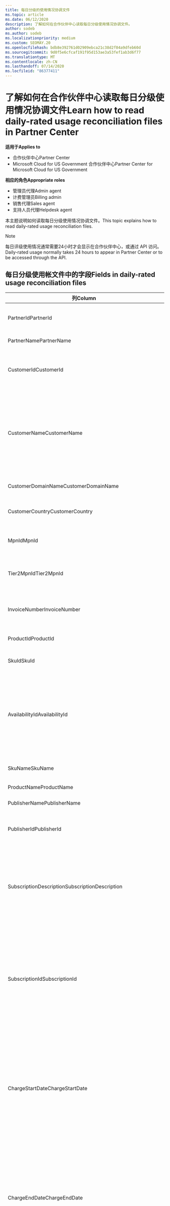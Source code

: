 ```yaml
---
title: 每日分级的使用情况协调文件
ms.topic: article
ms.date: 06/12/2020
description: 了解如何在合作伙伴中心读取每日分级使用情况协调文件。
author: sodeb
ms.author: sodeb
ms.localizationpriority: medium
ms.custom: SEOMAY.20
ms.openlocfilehash: bdb8e392761d02909ebca21c38d2f04a9dfeb60d
ms.sourcegitcommit: 9d0f5e6cfcaf191f95d153ae3a53fef1ab3d6f77
ms.translationtype: MT
ms.contentlocale: zh-CN
ms.lasthandoff: 07/14/2020
ms.locfileid: "86377411"
---
```

# <a name="learn-how-to-read-daily-rated-usage-reconciliation-files-in-partner-center"></a><span data-ttu-id="45512-103">了解如何在合作伙伴中心读取每日分级使用情况协调文件</span><span class="sxs-lookup"><span data-stu-id="45512-103">Learn how to read daily-rated usage reconciliation files in Partner Center</span></span>

<span data-ttu-id="45512-104">**适用于**</span><span class="sxs-lookup"><span data-stu-id="45512-104">**Applies to**</span></span>

- <span data-ttu-id="45512-105">合作伙伴中心</span><span class="sxs-lookup"><span data-stu-id="45512-105">Partner Center</span></span>
- <span data-ttu-id="45512-106">Microsoft Cloud for US Government 合作伙伴中心</span><span class="sxs-lookup"><span data-stu-id="45512-106">Partner Center for Microsoft Cloud for US Government</span></span>

<span data-ttu-id="45512-107">**相应的角色**</span><span class="sxs-lookup"><span data-stu-id="45512-107">**Appropriate roles**</span></span>

- <span data-ttu-id="45512-108">管理员代理</span><span class="sxs-lookup"><span data-stu-id="45512-108">Admin agent</span></span>
- <span data-ttu-id="45512-109">计费管理员</span><span class="sxs-lookup"><span data-stu-id="45512-109">Billing admin</span></span>
- <span data-ttu-id="45512-110">销售代理</span><span class="sxs-lookup"><span data-stu-id="45512-110">Sales agent</span></span>
- <span data-ttu-id="45512-111">支持人员代理</span><span class="sxs-lookup"><span data-stu-id="45512-111">Helpdesk agent</span></span>

<span data-ttu-id="45512-112">本主题说明如何读取每日分级使用情况协调文件。</span><span class="sxs-lookup"><span data-stu-id="45512-112">This topic explains how to read daily-rated usage reconciliation files.</span></span>

>[!NOTE]
><span data-ttu-id="45512-113">每日评级使用情况通常需要24小时才会显示在合作伙伴中心，或通过 API 访问。</span><span class="sxs-lookup"><span data-stu-id="45512-113">Daily-rated usage normally takes 24 hours to appear in Partner Center or to be accessed through the API.</span></span>

## <a name="fields-in-daily-rated-usage-reconciliation-files"></a><span data-ttu-id="45512-114">每日分级使用帐文件中的字段</span><span class="sxs-lookup"><span data-stu-id="45512-114">Fields in daily-rated usage reconciliation files</span></span>

| <span data-ttu-id="45512-115">列</span><span class="sxs-lookup"><span data-stu-id="45512-115">Column</span></span> | <span data-ttu-id="45512-116">说明</span><span class="sxs-lookup"><span data-stu-id="45512-116">Description</span></span> |
| ------ | ----------- |
| <span data-ttu-id="45512-117">PartnerId</span><span class="sxs-lookup"><span data-stu-id="45512-117">PartnerId</span></span> | <span data-ttu-id="45512-118">GUID 格式的合作伙伴标识符。</span><span class="sxs-lookup"><span data-stu-id="45512-118">Partner identifier in GUID format.</span></span> |
| <span data-ttu-id="45512-119">PartnerName</span><span class="sxs-lookup"><span data-stu-id="45512-119">PartnerName</span></span> | <span data-ttu-id="45512-120">合作伙伴名称。</span><span class="sxs-lookup"><span data-stu-id="45512-120">Partner name.</span></span> |
| <span data-ttu-id="45512-121">CustomerId</span><span class="sxs-lookup"><span data-stu-id="45512-121">CustomerId</span></span> | <span data-ttu-id="45512-122">GUID 格式的客户的唯一 Microsoft 标识符。</span><span class="sxs-lookup"><span data-stu-id="45512-122">Unique Microsoft identifier for the customer in GUID format.</span></span> |
| <span data-ttu-id="45512-123">CustomerName</span><span class="sxs-lookup"><span data-stu-id="45512-123">CustomerName</span></span> | <span data-ttu-id="45512-124">合作伙伴中心报告的客户的组织名称。</span><span class="sxs-lookup"><span data-stu-id="45512-124">Customer's organization name as reported in Partner Center.</span></span> <span data-ttu-id="45512-125">*此列对于协调发票与系统信息非常重要。*</span><span class="sxs-lookup"><span data-stu-id="45512-125">*This column is very important for reconciling the invoice with your system information.*</span></span> |
| <span data-ttu-id="45512-126">CustomerDomainName</span><span class="sxs-lookup"><span data-stu-id="45512-126">CustomerDomainName</span></span> | <span data-ttu-id="45512-127">客户的域名。</span><span class="sxs-lookup"><span data-stu-id="45512-127">The customer's domain name.</span></span> |
| <span data-ttu-id="45512-128">CustomerCountry</span><span class="sxs-lookup"><span data-stu-id="45512-128">CustomerCountry</span></span> | <span data-ttu-id="45512-129">客户所在的国家/地区。</span><span class="sxs-lookup"><span data-stu-id="45512-129">The country in which the customer is located.</span></span> |
| <span data-ttu-id="45512-130">MpnId</span><span class="sxs-lookup"><span data-stu-id="45512-130">MpnId</span></span> | <span data-ttu-id="45512-131">CSP 合作伙伴的 MPN 标识符。</span><span class="sxs-lookup"><span data-stu-id="45512-131">MPN identifier of the CSP partner.</span></span> |
| <span data-ttu-id="45512-132">Tier2MpnId</span><span class="sxs-lookup"><span data-stu-id="45512-132">Tier2MpnId</span></span> | <span data-ttu-id="45512-133">订阅的记录分销商的 MPN 标识符。</span><span class="sxs-lookup"><span data-stu-id="45512-133">MPN identifier of the reseller of record for the subscription.</span></span> |
| <span data-ttu-id="45512-134">InvoiceNumber</span><span class="sxs-lookup"><span data-stu-id="45512-134">InvoiceNumber</span></span> | <span data-ttu-id="45512-135">指定交易显示时对应的发票号。</span><span class="sxs-lookup"><span data-stu-id="45512-135">Invoice number where the specified transaction appears.</span></span> |
| <span data-ttu-id="45512-136">ProductId</span><span class="sxs-lookup"><span data-stu-id="45512-136">ProductId</span></span> | <span data-ttu-id="45512-137">产品的标识符。</span><span class="sxs-lookup"><span data-stu-id="45512-137">The identifier for the product.</span></span> |
| <span data-ttu-id="45512-138">SkuId</span><span class="sxs-lookup"><span data-stu-id="45512-138">SkuId</span></span> | <span data-ttu-id="45512-139">特定 SKU 的标识符。</span><span class="sxs-lookup"><span data-stu-id="45512-139">The identifier for a particular SKU.</span></span> |
| <span data-ttu-id="45512-140">AvailabilityId</span><span class="sxs-lookup"><span data-stu-id="45512-140">AvailabilityId</span></span> | <span data-ttu-id="45512-141">特定 SKU 可用性的标识符。</span><span class="sxs-lookup"><span data-stu-id="45512-141">The identifier for a particular SKU's availability.</span></span> <span data-ttu-id="45512-142">这表明 SKU 是否可在给定的国家/地区、货币、行业段等购买。</span><span class="sxs-lookup"><span data-stu-id="45512-142">This shows whether the SKU is available for purchase in the given country, currency, industry segment, etc.</span></span> |
| <span data-ttu-id="45512-143">SkuName</span><span class="sxs-lookup"><span data-stu-id="45512-143">SkuName</span></span> | <span data-ttu-id="45512-144">特定 SKU 的名称。</span><span class="sxs-lookup"><span data-stu-id="45512-144">The title for a particular SKU.</span></span> |
| <span data-ttu-id="45512-145">ProductName</span><span class="sxs-lookup"><span data-stu-id="45512-145">ProductName</span></span> | <span data-ttu-id="45512-146">产品的名称。</span><span class="sxs-lookup"><span data-stu-id="45512-146">The name of the product.</span></span> |
| <span data-ttu-id="45512-147">PublisherName</span><span class="sxs-lookup"><span data-stu-id="45512-147">PublisherName</span></span> | <span data-ttu-id="45512-148">发行者的名称。</span><span class="sxs-lookup"><span data-stu-id="45512-148">The name of the publisher.</span></span> |
| <span data-ttu-id="45512-149">PublisherId</span><span class="sxs-lookup"><span data-stu-id="45512-149">PublisherId</span></span> | <span data-ttu-id="45512-150">GUID 格式的发布服务器的标识符。</span><span class="sxs-lookup"><span data-stu-id="45512-150">The identifier of the publisher in GUID format.</span></span> |
| <span data-ttu-id="45512-151">SubscriptionDescription</span><span class="sxs-lookup"><span data-stu-id="45512-151">SubscriptionDescription</span></span> | <span data-ttu-id="45512-152">客户购买的服务产品的名称，如价目表中所定义。</span><span class="sxs-lookup"><span data-stu-id="45512-152">The name of the service offering purchased by the customer, as defined in the price list.</span></span> <span data-ttu-id="45512-153">（这是与**OfferName**相同的字段）。</span><span class="sxs-lookup"><span data-stu-id="45512-153">(This is an identical field to **OfferName**).</span></span> |
| <span data-ttu-id="45512-154">SubscriptionId</span><span class="sxs-lookup"><span data-stu-id="45512-154">SubscriptionId</span></span> | <span data-ttu-id="45512-155">订阅在 Microsoft 计费平台中的唯一标识符。</span><span class="sxs-lookup"><span data-stu-id="45512-155">Unique identifier for a subscription in the Microsoft billing platform.</span></span> <span data-ttu-id="45512-156">不用于对帐。</span><span class="sxs-lookup"><span data-stu-id="45512-156">Not used for reconciliation.</span></span> <span data-ttu-id="45512-157">*此标识符不同于合作伙伴管理控制台上的\*\*订阅 ID*\* 。\*</span><span class="sxs-lookup"><span data-stu-id="45512-157">*This identifier is not the same as the **Subscription ID** on the partner admin console.*</span></span> |
| <span data-ttu-id="45512-158">ChargeStartDate</span><span class="sxs-lookup"><span data-stu-id="45512-158">ChargeStartDate</span></span> | <span data-ttu-id="45512-159">计费周期的开始日期（在显示以前的计费周期内先前 uncharged 的潜在使用情况数据的日期时除外）。</span><span class="sxs-lookup"><span data-stu-id="45512-159">Start date of the billing cycle (except when presenting dates of previously uncharged latent usage data from the previous billing cycle).</span></span> <span data-ttu-id="45512-160">该时间始终为一天的起点时间，即 0:00。</span><span class="sxs-lookup"><span data-stu-id="45512-160">The time is always the beginning of the day, 0:00.</span></span> |
| <span data-ttu-id="45512-161">ChargeEndDate</span><span class="sxs-lookup"><span data-stu-id="45512-161">ChargeEndDate</span></span> | <span data-ttu-id="45512-162">计费周期的结束日期（在显示以前的计费周期内先前 uncharged 的潜在使用情况数据的日期时除外）。</span><span class="sxs-lookup"><span data-stu-id="45512-162">End date of billing cycle (except when presenting dates of previously uncharged latent usage data from the previous billing cycle).</span></span> <span data-ttu-id="45512-163">时间始终是一天的结束，即 23:59。</span><span class="sxs-lookup"><span data-stu-id="45512-163">The time is always the end of the day, 23:59.</span></span> |
| <span data-ttu-id="45512-164">UsageDate</span><span class="sxs-lookup"><span data-stu-id="45512-164">UsageDate</span></span> | <span data-ttu-id="45512-165">服务使用日期。</span><span class="sxs-lookup"><span data-stu-id="45512-165">Date of service usage.</span></span> |
| <span data-ttu-id="45512-166">MeterType</span><span class="sxs-lookup"><span data-stu-id="45512-166">MeterType</span></span> | <span data-ttu-id="45512-167">计量器的类型。</span><span class="sxs-lookup"><span data-stu-id="45512-167">The type of meter.</span></span> |
| <span data-ttu-id="45512-168">MeterCategory</span><span class="sxs-lookup"><span data-stu-id="45512-168">MeterCategory</span></span> | <span data-ttu-id="45512-169">用量对应的顶级服务。</span><span class="sxs-lookup"><span data-stu-id="45512-169">The top-level service for the usage.</span></span> |
| <span data-ttu-id="45512-170">MeterId</span><span class="sxs-lookup"><span data-stu-id="45512-170">MeterId</span></span> | <span data-ttu-id="45512-171">所使用的计量的标识符。</span><span class="sxs-lookup"><span data-stu-id="45512-171">The identifier for the meter being used.</span></span> |
| <span data-ttu-id="45512-172">MeterSubCategory</span><span class="sxs-lookup"><span data-stu-id="45512-172">MeterSubCategory</span></span> | <span data-ttu-id="45512-173">Azure 服务的类型，该类型可能会影响费率。</span><span class="sxs-lookup"><span data-stu-id="45512-173">The type of Azure service, which can affect the rate.</span></span> |
| <span data-ttu-id="45512-174">MeterName</span><span class="sxs-lookup"><span data-stu-id="45512-174">MeterName</span></span> | <span data-ttu-id="45512-175">所使用的计量的度量单位。</span><span class="sxs-lookup"><span data-stu-id="45512-175">The unit of measure for the meter being consumed.</span></span> |
| <span data-ttu-id="45512-176">MeterRegion</span><span class="sxs-lookup"><span data-stu-id="45512-176">MeterRegion</span></span> | <span data-ttu-id="45512-177">此列标识服务的区域内的数据中心的位置（该位置适用且人口密集）。</span><span class="sxs-lookup"><span data-stu-id="45512-177">This column identifies the location of a data center within the region for services where this is applicable and populated.</span></span> |
| <span data-ttu-id="45512-178">单位</span><span class="sxs-lookup"><span data-stu-id="45512-178">Unit</span></span> | <span data-ttu-id="45512-179">资源**名称**的单位。</span><span class="sxs-lookup"><span data-stu-id="45512-179">The unit of the resource **Name**.</span></span> |
| <span data-ttu-id="45512-180">ResourceLocation</span><span class="sxs-lookup"><span data-stu-id="45512-180">ResourceLocation</span></span> | <span data-ttu-id="45512-181">计量器正在其中运行的数据中心。</span><span class="sxs-lookup"><span data-stu-id="45512-181">The data center where the meter is running.</span></span> |
| <span data-ttu-id="45512-182">ConsumedService</span><span class="sxs-lookup"><span data-stu-id="45512-182">ConsumedService</span></span> | <span data-ttu-id="45512-183">使用的 Azure 平台服务。</span><span class="sxs-lookup"><span data-stu-id="45512-183">The Azure platform service that you used.</span></span> |
| <span data-ttu-id="45512-184">ResourceGroup</span><span class="sxs-lookup"><span data-stu-id="45512-184">ResourceGroup</span></span> | <span data-ttu-id="45512-185">表示一个容器，用于保存 Azure 解决方案的相关资源。</span><span class="sxs-lookup"><span data-stu-id="45512-185">Represents a container that holds related resources for an Azure solution.</span></span> |
| <span data-ttu-id="45512-186">ResourceURI</span><span class="sxs-lookup"><span data-stu-id="45512-186">ResourceURI</span></span> | <span data-ttu-id="45512-187">所使用资源的 URI。</span><span class="sxs-lookup"><span data-stu-id="45512-187">The URI of the resource being used.</span></span> |
| <span data-ttu-id="45512-188">ChargeType</span><span class="sxs-lookup"><span data-stu-id="45512-188">ChargeType</span></span> | <span data-ttu-id="45512-189">费用或调整的类型。</span><span class="sxs-lookup"><span data-stu-id="45512-189">The type of charge or adjustment.</span></span>  |
| <span data-ttu-id="45512-190">UnitPrice</span><span class="sxs-lookup"><span data-stu-id="45512-190">UnitPrice</span></span> | <span data-ttu-id="45512-191">在购买时价格列表中发布的每个许可证的价格。</span><span class="sxs-lookup"><span data-stu-id="45512-191">Price per license, as published in the price list at the time of purchase.</span></span> <span data-ttu-id="45512-192">请确保此价格与在协调期间存储在计费系统中的信息相匹配。</span><span class="sxs-lookup"><span data-stu-id="45512-192">Make sure this price matches the information stored in your billing system during reconciliation.</span></span> |
| <span data-ttu-id="45512-193">数量</span><span class="sxs-lookup"><span data-stu-id="45512-193">Quantity</span></span> | <span data-ttu-id="45512-194">许可证数量。</span><span class="sxs-lookup"><span data-stu-id="45512-194">Number of licenses.</span></span> <span data-ttu-id="45512-195">请确保此价格与在协调期间存储在计费系统中的信息相匹配。</span><span class="sxs-lookup"><span data-stu-id="45512-195">Make sure this price matches the information stored in your billing system during reconciliation.</span></span> |
| <span data-ttu-id="45512-196">Unittype.pixel 度量</span><span class="sxs-lookup"><span data-stu-id="45512-196">UnitType</span></span> | <span data-ttu-id="45512-197">计量计量器的单位类型。</span><span class="sxs-lookup"><span data-stu-id="45512-197">The type of unit the meter is charged in.</span></span>  |
| <span data-ttu-id="45512-198">BillingPreTaxTotal</span><span class="sxs-lookup"><span data-stu-id="45512-198">BillingPreTaxTotal</span></span> | <span data-ttu-id="45512-199">税前的总帐单金额。</span><span class="sxs-lookup"><span data-stu-id="45512-199">Total billing amount before taxes.</span></span> |
| <span data-ttu-id="45512-200">BillingCurrency</span><span class="sxs-lookup"><span data-stu-id="45512-200">BillingCurrency</span></span> | <span data-ttu-id="45512-201">客户的地理区域中的货币。</span><span class="sxs-lookup"><span data-stu-id="45512-201">The currency in the customer's geographic region.</span></span> |
| <span data-ttu-id="45512-202">PricingPreTaxTotal</span><span class="sxs-lookup"><span data-stu-id="45512-202">PricingPreTaxTotal</span></span> | <span data-ttu-id="45512-203">添加税款之前的定价。</span><span class="sxs-lookup"><span data-stu-id="45512-203">The pricing before taxes are added.</span></span> |
| <span data-ttu-id="45512-204">PricingCurrency</span><span class="sxs-lookup"><span data-stu-id="45512-204">PricingCurrency</span></span> | <span data-ttu-id="45512-205">价目表中的货币。</span><span class="sxs-lookup"><span data-stu-id="45512-205">The currency in the price list.</span></span> |
| <span data-ttu-id="45512-206">ServiceInfo1</span><span class="sxs-lookup"><span data-stu-id="45512-206">ServiceInfo1</span></span> | <span data-ttu-id="45512-207">在给定日期预配和使用的服务总线连接数。</span><span class="sxs-lookup"><span data-stu-id="45512-207">The number of Service Bus connections that were provisioned and utilized on a given day.</span></span> |
| <span data-ttu-id="45512-208">ServiceInfo2</span><span class="sxs-lookup"><span data-stu-id="45512-208">ServiceInfo2</span></span> | <span data-ttu-id="45512-209">捕获可选的服务特定元数据的旧字段。</span><span class="sxs-lookup"><span data-stu-id="45512-209">A legacy field that captures optional service-specific metadata.</span></span> |
| <span data-ttu-id="45512-210">标记</span><span class="sxs-lookup"><span data-stu-id="45512-210">Tags</span></span> | <span data-ttu-id="45512-211">表示由用户设置的 Azure 资源的逻辑组织。</span><span class="sxs-lookup"><span data-stu-id="45512-211">Represents a logical organization of Azure resources set by the user.</span></span> |
| <span data-ttu-id="45512-212">AdditionalInfo</span><span class="sxs-lookup"><span data-stu-id="45512-212">AdditionalInfo</span></span> | <span data-ttu-id="45512-213">其他列中未包括的任何其他信息。</span><span class="sxs-lookup"><span data-stu-id="45512-213">Any additional information not covered in other columns.</span></span> |
| <span data-ttu-id="45512-214">EffectiveUnitPrice</span><span class="sxs-lookup"><span data-stu-id="45512-214">EffectiveUnitPrice</span></span> | <span data-ttu-id="45512-215">按单位收费的实际值，包括任何折扣、获得的信用额度等。</span><span class="sxs-lookup"><span data-stu-id="45512-215">The actual value charged per unit, including any discounts, earned credit, etc.</span></span> |
| <span data-ttu-id="45512-216">PCToBCExchangeRate</span><span class="sxs-lookup"><span data-stu-id="45512-216">PCToBCExchangeRate</span></span> | <span data-ttu-id="45512-217">定价货币应用于计费货币的汇率。</span><span class="sxs-lookup"><span data-stu-id="45512-217">Exchange rate applied for pricing currency to billing currency.</span></span> |
| <span data-ttu-id="45512-218">PCToBCExchangeRateDate</span><span class="sxs-lookup"><span data-stu-id="45512-218">PCToBCExchangeRateDate</span></span> | <span data-ttu-id="45512-219">确定计费货币的定价货币的日期。</span><span class="sxs-lookup"><span data-stu-id="45512-219">The date on which the pricing currency to the billing currency is determined.</span></span> |
| <span data-ttu-id="45512-220">EntitlementId</span><span class="sxs-lookup"><span data-stu-id="45512-220">EntitlementId</span></span> | <span data-ttu-id="45512-221">表示 Azure 订阅 ID。</span><span class="sxs-lookup"><span data-stu-id="45512-221">Represents the Azure Subscription ID.</span></span> |
| <span data-ttu-id="45512-222">EntitlementDescription</span><span class="sxs-lookup"><span data-stu-id="45512-222">EntitlementDescription</span></span> | <span data-ttu-id="45512-223">表示 Azure 订阅 ID 的名称。</span><span class="sxs-lookup"><span data-stu-id="45512-223">Represents the name of the Azure Subscription ID.</span></span> |
| <span data-ttu-id="45512-224">PartnerEarnedCreditPercentage</span><span class="sxs-lookup"><span data-stu-id="45512-224">PartnerEarnedCreditPercentage</span></span> | <span data-ttu-id="45512-225">显示行项目的 PartnerEarnedCredit。</span><span class="sxs-lookup"><span data-stu-id="45512-225">Displays the PartnerEarnedCredit for the line item.</span></span> <span data-ttu-id="45512-226">挣贷款将为0或15%</span><span class="sxs-lookup"><span data-stu-id="45512-226">Earned credit will be either 0 or 15 percent</span></span> |

>[!NOTE]
><span data-ttu-id="45512-227">每日评级使用情况通常需要24小时才会显示在合作伙伴中心或通过 API 访问。</span><span class="sxs-lookup"><span data-stu-id="45512-227">Daily-rated usage normally takes 24 hours to appear in Partner Center or to be accessed through API.</span></span>


